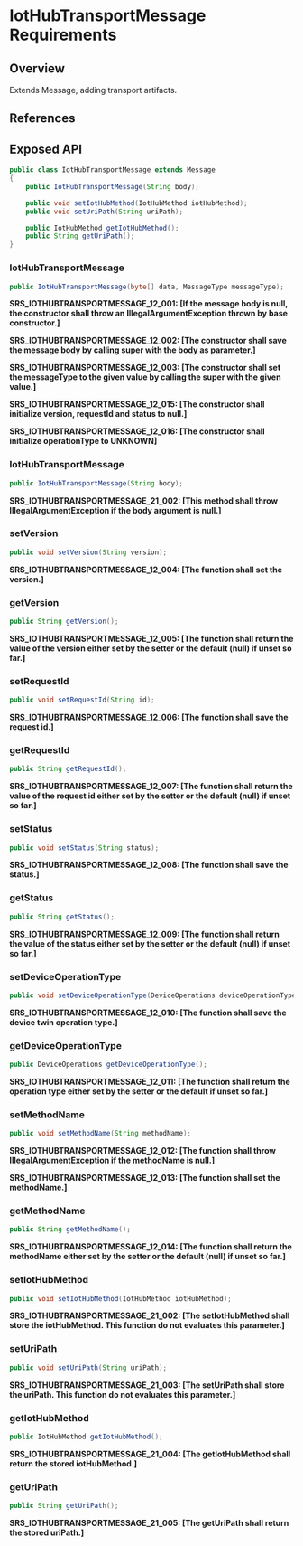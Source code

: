 # IotHubTransportMessage Requirements

## Overview

Extends Message, adding transport artifacts.

## References

## Exposed API

```java
public class IotHubTransportMessage extends Message
{
    public IotHubTransportMessage(String body);

    public void setIotHubMethod(IotHubMethod iotHubMethod);
    public void setUriPath(String uriPath);

    public IotHubMethod getIotHubMethod();
    public String getUriPath();
}
```

### IotHubTransportMessage

```java
public IotHubTransportMessage(byte[] data, MessageType messageType);
```

**SRS_IOTHUBTRANSPORTMESSAGE_12_001: [**If the message body is null, the constructor shall throw an IllegalArgumentException thrown by base constructor.**]**

**SRS_IOTHUBTRANSPORTMESSAGE_12_002: [**The constructor shall save the message body by calling super with the body as parameter.**]**

**SRS_IOTHUBTRANSPORTMESSAGE_12_003: [**The constructor shall set the messageType to the given value by calling the super with the given value.**]**

**SRS_IOTHUBTRANSPORTMESSAGE_12_015: [**The constructor shall initialize version, requestId and status to null.**]**

**SRS_IOTHUBTRANSPORTMESSAGE_12_016: [**The constructor shall initialize operationType to UNKNOWN**]**


### IotHubTransportMessage

```java
public IotHubTransportMessage(String body);
```

**SRS_IOTHUBTRANSPORTMESSAGE_21_002: [**This method shall throw IllegalArgumentException if the body argument is null.**]**


### setVersion

```java
public void setVersion(String version);
```

**SRS_IOTHUBTRANSPORTMESSAGE_12_004: [**The function shall set the version.**]**


### getVersion

```java
public String getVersion();
```

**SRS_IOTHUBTRANSPORTMESSAGE_12_005: [**The function shall return the value of the version either set by the setter or the default (null) if unset so far.**]**


### setRequestId

```java
public void setRequestId(String id);
```

**SRS_IOTHUBTRANSPORTMESSAGE_12_006: [**The function shall save the request id.**]**


### getRequestId

```java
public String getRequestId();
```

**SRS_IOTHUBTRANSPORTMESSAGE_12_007: [**The function shall return the value of the request id either set by the setter or the default (null) if unset so far.**]**


### setStatus

```java
public void setStatus(String status);
```

**SRS_IOTHUBTRANSPORTMESSAGE_12_008: [**The function shall save the status.**]**


### getStatus

```java
public String getStatus();
```

**SRS_IOTHUBTRANSPORTMESSAGE_12_009: [**The function shall return the value of the status either set by the setter or the default (null) if unset so far.**]**


### setDeviceOperationType

```java
public void setDeviceOperationType(DeviceOperations deviceOperationType);
```

**SRS_IOTHUBTRANSPORTMESSAGE_12_010: [**The function shall save the device twin operation type.**]**


### getDeviceOperationType

```java
public DeviceOperations getDeviceOperationType();
```

**SRS_IOTHUBTRANSPORTMESSAGE_12_011: [**The function shall return the operation type either set by the setter or the default if unset so far.**]**


### setMethodName

```java
public void setMethodName(String methodName);
```

**SRS_IOTHUBTRANSPORTMESSAGE_12_012: [**The function shall throw IllegalArgumentException if the methodName is null.**]**

**SRS_IOTHUBTRANSPORTMESSAGE_12_013: [**The function shall set the methodName.**]**


### getMethodName

```java
public String getMethodName();
```

**SRS_IOTHUBTRANSPORTMESSAGE_12_014: [**The function shall return the methodName either set by the setter or the default (null) if unset so far.**]**


### setIotHubMethod

```java
public void setIotHubMethod(IotHubMethod iotHubMethod);
```

**SRS_IOTHUBTRANSPORTMESSAGE_21_002: [**The setIotHubMethod shall store the iotHubMethod. This function do not evaluates this parameter.**]**  


### setUriPath

```java
public void setUriPath(String uriPath);
```

**SRS_IOTHUBTRANSPORTMESSAGE_21_003: [**The setUriPath shall store the uriPath. This function do not evaluates this parameter.**]**  


### getIotHubMethod

```java
public IotHubMethod getIotHubMethod();
```

**SRS_IOTHUBTRANSPORTMESSAGE_21_004: [**The getIotHubMethod shall return the stored iotHubMethod.**]**  


### getUriPath

```java
public String getUriPath();
```

**SRS_IOTHUBTRANSPORTMESSAGE_21_005: [**The getUriPath shall return the stored uriPath.**]**  
